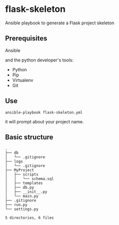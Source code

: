 
# flask-skeleton

Ansible playbook to generate a Flask project skeleton

## Prerequisites

Ansible

and the python developer's tools:

* Python
* Pip
* Virtualenv 
* Git


## Use

`ansible-playbook flask-skeleton.yml` 

it will prompt about your project name.

## Basic structure

```
.
├── db
│   └── .gitignore
├── logs
│   └── .gitignore
├── MyProject
│   ├── scripts
│   │   └── schema.sql
│   ├── templates
│   ├── db.py
│   ├── __init__.py
│   └── main.py
├── .gitignore
├── run.py
└── settings.py

5 directories, 6 files
```